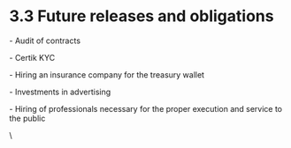 # 3.3 Future releases and obligations

\- Audit of contracts

\- Certik KYC

\- Hiring an insurance company for the treasury wallet

\- Investments in advertising

\- Hiring of professionals necessary for the proper execution and service to the public

\

